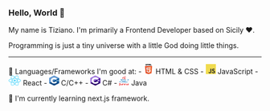 ### Hello, World 👋

My name is Tiziano. I'm primarily a Frontend Developer based on Sicily ❤️. 

Programming is just a tiny universe with a little God doing little things.
<hr>

🔭 Languages/Frameworks I'm good at:
    - <img src="./img/html.png" width=20px height=20px>   HTML & CSS
    - <img src="./img/js.png" width=20px height=20px>    JavaScript 
    - <img src="./img/react.png" width=25px height=20px>   React
    - <img src="./img/c.png" width=20px height=20px>   C/C++
    - <img src="./img/csharp.png" width=20px height=20px>   C# 
    - <img src="./img/java.png" width=20px height=20px>   Java

🌱 I'm currently learning next.js framework.

<!--
**Tirzo01/Tirzo01** is a ✨ _special_ ✨ repository because its `README.md` (this file) appears on your GitHub profile.

Here are some ideas to get you started:

- 🔭 I’m currently working on ...
- 🌱 I’m currently learning ...
- 👯 I’m looking to collaborate on ...
- 🤔 I’m looking for help with ...
- 💬 Ask me about ...
- 📫 How to reach me: ...
- 😄 Pronouns: ...
- ⚡ Fun fact: ...
-->
